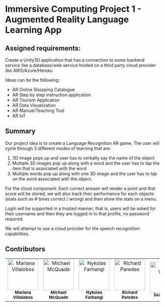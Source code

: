 # Immersive Computing Project 1 - Augmented Reality Language Learning App

## Assigned requirements:

Create a Unity3D application that has a connection to some backend service like a database/web service hosted on a third party cloud provider like AWS/Azure/Heroku

Ideas can be the following:

- AR Online Shopping Catalogue
- AR Step by step instruction application
- AR Tourism Application
- AR Data Visualization
- AR Manual/Teaching Tool
- AR IoT

## Summary

Our project idea is to create a Language Recognition AR game,
The user will cycle through 3 different modes of learning that are:

1. 3D image pops up and user has to verbally say the name of the object
2. Multiple 3D images pop up along with a word and the user has to tap the item that is associated with the word
3. Multiple words pop up along with one 3D image and the user has to tap on the word associated with the object.

For the cloud component: Each correct answer will render a point and that score will be stored, we will also track their performance for each objects (stats such as # times correct / wrong) and then show the stats on a menu.

Login will be supported in a trusted manner, that is, users will be asked for their username and then they are logged in to that profile, no password required.

We will attempt to use a cloud provider for the speech recogniition capabilities.

## Contributors

<table>
  <tr>
    <td align="center"><a href="https://github.com/marechem"><img src="https://avatars.githubusercontent.com/u/56137221?s=100&v=4" width="100px;" alt="Mariana Villalobos"/><br /><sub><b>Mariana Villalobos</b></sub></a></td>
    <td align="center"><a href="https://giraffesyo.io"><img src="https://avatars.githubusercontent.com/u/10459772?s=100&v=4" width="100px;" alt="Michael McQuade"/><br /><sub><b>Michael McQuade</b></sub></a></td>
    <td align="center"><a href="https://www.nykolas.me"><img src="https://avatars.githubusercontent.com/u/29151058?s=100&v=4" width="100px;" alt="Nykolas Farhangi"/><br /><sub><b>Nykolas Farhangi</b></sub></a></td>
    <td align="center"><a href="https://github.com/richard-paredes"><img src="https://avatars.githubusercontent.com/u/52340573?s=100&v=4" width="100px;" alt="Richard Paredes"/><br /><sub><b>Richard Paredes</b></sub></a></td>
    <td align="center"><a href="https://github.com/stwalsh4118"><img src="https://avatars.githubusercontent.com/u/40175938?s=100&v=4" width="100px;" alt="Sean Walsh"/><br /><sub><b>Sean Walsh</b></sub></a></td>
  </tr>
</td>
